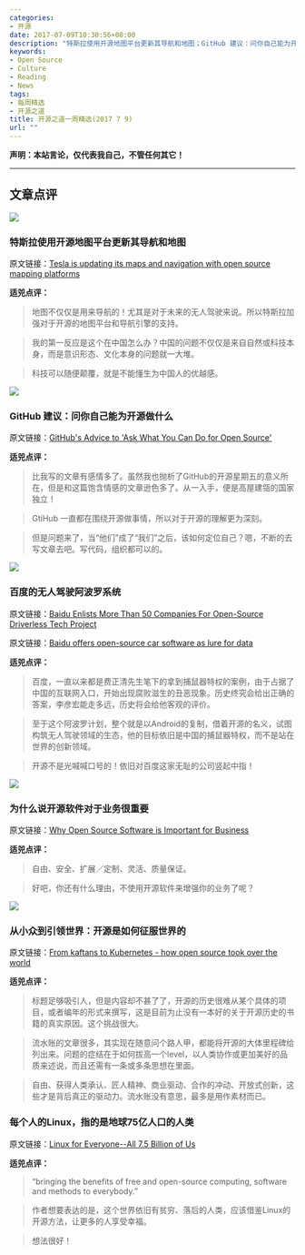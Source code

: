 ```yaml
---
categories:
- 开源
date: 2017-07-09T10:30:56+08:00
description: "特斯拉使用开源地图平台更新其导航和地图；GitHub 建议：问你自己能为开源做什么；百度的无人驾驶阿波罗系统；为什么说开源软件对于业务很重要；从小众到引领世界：开源是如何征服世界的；每个人的Linux，指的是地球75亿人口的人类"
keywords:
- Open Source
- Culture
- Reading
- News
tags:
- 每周精选
- 开源之道
title: 开源之道一周精选(2017 7 9)
url: ""
---
```


**声明：本站言论，仅代表我自己，不管任何其它！**

---

## 文章点评

![](https://electrek.files.wordpress.com/2016/06/hero-01-lhd-e1467284962593.jpg?quality=82&strip=all&w=2500&h=746)

### 特斯拉使用开源地图平台更新其导航和地图

原文链接：[Tesla is updating its maps and navigation with open source mapping platforms](https://electrek.co/2017/07/03/tesla-map-navigation-open-source-platforms/)

**适兕点评：**

> 地图不仅仅是用来导航的！尤其是对于未来的无人驾驶来说。所以特斯拉加强对于开源的地图平台和导航引擎的支持。

> 我的第一反应是这个在中国怎么办？中国的问题不仅仅是来自自然或科技本身，而是意识形态、文化本身的问题就一大堆。

> 科技可以随便颠覆，就是不能懂生为中国人的优越感。

![](http://windowsitpro.com/site-files/windowsitpro.com/files/imagecache/large_img/uploads/2017/07/fireworks-746891280.jpg)

### GitHub 建议：问你自己能为开源做什么

原文链接：[GitHub's Advice to 'Ask What You Can Do for Open Source'](http://windowsitpro.com/development/githubs-advice-ask-what-you-can-do-open-source)

**适兕点评：**

> 比我写的文章有感情多了。虽然我也抛析了GitHub的开源星期五的意义所在，但是和这篇饱含情感的文章逊色多了。从一入手，便是高屋建瓴的国家独立！

> GtiHub 一直都在围绕开源做事情，所以对于开源的理解更为深刻。

> 但是问题来了，当“他们”成了“我们”之后，该如何定位自己？嗯，不断的去写文章去吧。写代码，组织都可以的。

![](https://www.ft.com/__origami/service/image/v2/images/raw/http%3A%2F%2Fcom.ft.imagepublish.prod-us.s3.amazonaws.com%2Ff54099bc-6174-11e7-8814-0ac7eb84e5f1?source=next&fit=scale-down&width=700)

### 百度的无人驾驶阿波罗系统

原文链接：[Baidu Enlists More Than 50 Companies For Open-Source Driverless Tech Project](https://www.forbes.com/sites/alanohnsman/2017/07/05/baidu-enlists-more-than-50-companies-for-open-source-driverless-tech-project/#3468d4394ab4)

原文链接：[Baidu offers open-source car software as lure for data](https://www.ft.com/content/55e79944-6168-11e7-91a7-502f7ee26895)

**适兕点评：**

> 百度，一直以来都是费正清先生笔下的拿到捕鼠器特权的案例，由于占据了中国的互联网入口，开始出现腐败滋生的丑恶现象。历史终究会给出正确的答案，李彦宏能走多远，历史将会给他客观的评价。

> 至于这个阿波罗计划，整个就是以Android的复制，借着开源的名义，试图构筑无人驾驶领域的生态，他的目标依旧是中国的捕鼠器特权，而不是站在世界的创新领域。

> 开源不是光喊喊口号的！依旧对百度这家无耻的公司竖起中指！

![](http://www.coastdigital.co.uk/wp-content/uploads/2017/06/free.jpg)

### 为什么说开源软件对于业务很重要

原文链接：[Why Open Source Software is Important for Business](http://www.coastdigital.co.uk/2017/07/06/open-source-software-important-business/)

**适兕点评：**

> 自由、安全、扩展／定制、灵活、质量保证。

> 好吧，你还有什么理由，不使用开源软件来增强你的业务了呢？

![](https://www.v3.co.uk/w-images/d3c91fdc-a553-4cbc-87b6-9168c423343d/2/RichardStallmaninMSUMoscowRussia-580x358.jpg)

### 从小众到引领世界：开源是如何征服世界的

原文链接：[From kaftans to Kubernetes - how open source took over the world](https://www.v3.co.uk/v3-uk/feature/3013255/from-kaftans-to-kubernetes-how-open-source-took-over-the-world/page/4)

**适兕点评：**

> 标题足够吸引人，但是内容却不甚了了，开源的历史很难从某个具体的项目，或者编年的形式来撰写，这是目前为止没有一本好的关于开源历史的书籍的真实原因。这个挑战很大。

> 流水账的文章很多，其实现在随意问个路人甲，都能将开源的大体里程碑给列出来。问题的症结在于如何拔高一个level，以人类协作或更加美好的品质来述说，而且还需有一条或多条思想在里面。

> 自由、获得人类承认、匠人精神、商业驱动、合作的冲动、开放式创新，这些才是背后真正的驱动力。流水账没有意思，最多是用作素材而已。

### 每个人的Linux，指的是地球75亿人口的人类

原文链接：[Linux for Everyone--All 7.5 Billion of Us](http://www.linuxjournal.com/content/linux-everyone-all-75-billion-us?page=0,0)

**适兕点评：**

> “bringing the benefits of free and open-source computing, software and methods to everybody.”

> 作者想要表达的是，这个世界依旧有贫穷、落后的人类，应该借鉴Linux的开源方法，让更多的人享受幸福。

> 想法很好！
